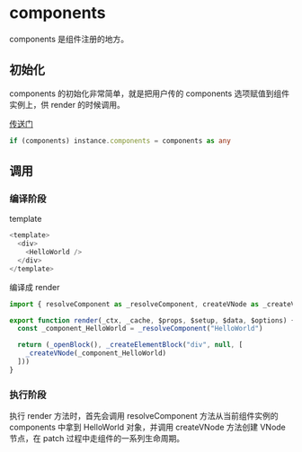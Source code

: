 # components

components 是组件注册的地方。

## 初始化
components 的初始化非常简单，就是把用户传的 components 选项赋值到组件实例上，供 render 的时候调用。

[传送门](https://github.com/vuejs/core/blob/3538f17a07d586a363cffa00af7cd220aff79710/packages/runtime-core/src/componentOptions.ts#L812)
```typescript
if (components) instance.components = components as any
```
## 调用
### 编译阶段
template
```typescript
<template>
  <div>
    <HelloWorld />
  </div>
</template>
```

编译成 render
```javascript
import { resolveComponent as _resolveComponent, createVNode as _createVNode, openBlock as _openBlock, createElementBlock as _createElementBlock } from "vue"

export function render(_ctx, _cache, $props, $setup, $data, $options) {
  const _component_HelloWorld = _resolveComponent("HelloWorld")

  return (_openBlock(), _createElementBlock("div", null, [
    _createVNode(_component_HelloWorld)
  ]))
}
```

### 执行阶段
执行 render 方法时，首先会调用 resolveComponent 方法从当前组件实例的 components 中拿到 HelloWorld 对象，并调用 createVNode 方法创建 VNode 节点，在 patch 过程中走组件的一系列生命周期。
